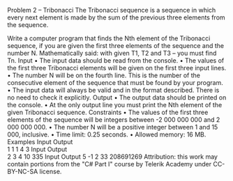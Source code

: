 
Problem 2 – Tribonacci
The Tribonacci sequence is a sequence in which every next element is made by the sum of the previous three elements from the sequence.
 
Write a computer program that finds the Nth element of the Tribonacci sequence, if you are given the first three elements of the sequence and the number N. Mathematically said: with given T1, T2 and T3 – you must find Tn.
Input
•	The input data should be read from the console.
•	The values of the first three Tribonacci elements will be given on the first three input lines.
•	The number N will be on the fourth line. This is the number of the consecutive element of the sequence that must be found by your program.
•	The input data will always be valid and in the format described. There is no need to check it explicitly.
Output
•	The output data should be printed on the console.
•	At the only output line you must print the Nth element of the given Tribonacci sequence.
Constraints
•	The values of the first three elements of the sequence will be integers between -2 000 000 000 and 2 000 000 000.
•	The number N will be a positive integer between 1 and 15 000, inclusive.
•	Time limit: 0.25 seconds.
•	Allowed memory: 16 MB.
Examples
Input	Output				
1
1
1
4	3
Input	Output	
2
3
4
10	335
Input	Output
5
-1
2
33	208691269
Attribution: this work may contain portions from the "C# Part I" course by Telerik Academy under CC-BY-NC-SA license.
